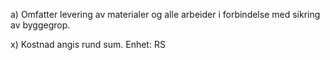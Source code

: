 a) Omfatter levering av materialer og alle arbeider i forbindelse med sikring av byggegrop.

x) Kostnad angis rund sum. Enhet: RS

